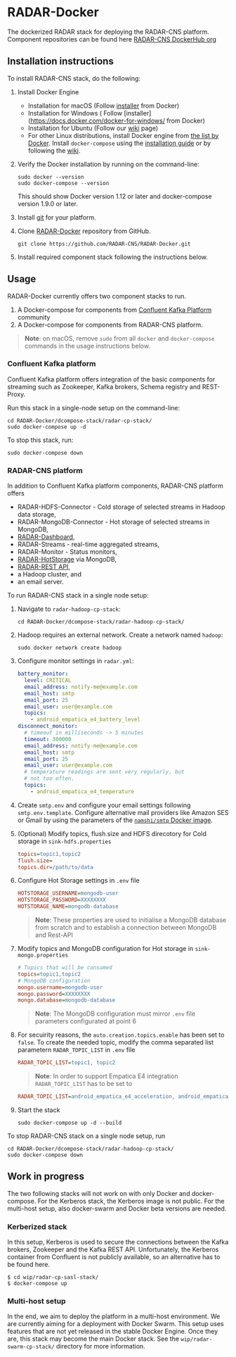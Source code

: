 # RADAR-Docker

The dockerized RADAR stack for deploying the RADAR-CNS platform. Component repositories can be found here [RADAR-CNS DockerHub org](https://hub.docker.com/u/radarcns/dashboard/)

## Installation instructions 
To install RADAR-CNS stack, do the following: 

1. Install Docker Engine
	  * Installation for macOS (Follow [installer](https://docs.docker.com/engine/installation/mac/) from Docker)
	  * Installation for Windows ( Follow [installer](https://docs.docker.com/docker-for-windows/ from Docker)
	  * Installation for Ubuntu (Follow our [wiki](https://github.com/RADAR-CNS/RADAR-Docker/wiki/How-to-set-up-docker-on-ubuntu) page)
	  * For other Linux distributions, install Docker engine from [the list by Docker](https://docs.docker.com/engine/installation/). Install `docker-compose` using the [installation guide](https://docs.docker.com/compose/install/) or by following the [wiki](https://github.com/RADAR-CNS/RADAR-Docker/wiki/How-to-set-up-docker-on-ubuntu#install-docker-compose).
2. Verify the Docker installation by running on the command-line:

	```shell
	sudo docker --version
	sudo docker-compose --version
	```
	This should show Docker version 1.12 or later and docker-compose version 1.9.0 or later.
3. Install [git](https://git-scm.com/book/en/v2/Getting-Started-Installing-Git) for your platform.
4. Clone [RADAR-Docker](https://github.com/RADAR-CNS/RADAR-Docker) repository from GitHub.

    ```shell
    git clone https://github.com/RADAR-CNS/RADAR-Docker.git
    ```
5. Install required component stack following the instructions below.

## Usage

RADAR-Docker currently offers two component stacks to run.

1. A Docker-compose for components from [Confluent Kafka Platform](http://docs.confluent.io/3.1.0/) community 
2. A Docker-compose for components from RADAR-CNS platform.

> **Note**: on macOS, remove `sudo` from all `docker` and `docker-compose` commands in the usage instructions below.

### Confluent Kafka platform
Confluent Kafka platform offers integration of the basic components for streaming such as Zookeeper, Kafka brokers, Schema registry and REST-Proxy. 

Run this stack in a single-node setup on the command-line:

```shell
cd RADAR-Docker/dcompose-stack/radar-cp-stack/
sudo docker-compose up -d
```

To stop this stack, run:

```shell
sudo docker-compose down
```

### RADAR-CNS platform

In addition to Confluent Kafka platform components, RADAR-CNS platform offers

* RADAR-HDFS-Connector - Cold storage of selected streams in Hadoop data storage,
* RADAR-MongoDB-Connector - Hot storage of selected streams in MongoDB,
* [RADAR-Dashboard](https://github.com/RADAR-CNS/RADAR-Dashboard),
* RADAR-Streams - real-time aggregated streams,
* RADAR-Monitor - Status monitors,
* [RADAR-HotStorage](https://github.com/RADAR-CNS/RADAR-HotStorage) via MongoDB, 
* [RADAR-REST API](https://github.com/RADAR-CNS/RADAR-RestApi),
* a Hadoop cluster, and
* an email server.

To run RADAR-CNS stack in a single node setup:

1. Navigate to `radar-hadoop-cp-stack`:

    ```shell
    cd RADAR-Docker/dcompose-stack/radar-hadoop-cp-stack/
    ```
2. Hadoop requires an external network. Create a network named `hadoop`:
 
    ```shell
    sudo docker network create hadoop
    ```
3. Configure monitor settings in `radar.yml`:
 
    ```yaml
    battery_monitor:
      level: CRITICAL
      email_address: notify-me@example.com
      email_host: smtp
      email_port: 25
      email_user: user@example.com
      topics:
        - android_empatica_e4_battery_level
    disconnect_monitor:
      # timeout in milliseconds -> 5 minutes
      timeout: 300000
      email_address: notify-me@example.com
      email_host: smtp
      email_port: 25
      email_user: user@example.com
      # temperature readings are sent very regularly, but
      # not too often.
      topics:
        - android_empatica_e4_temperature
     ```
4. Create `smtp.env` and configure your email settings following `smtp.env.template`. Configure alternative mail providers like Amazon SES or Gmail by using the parameters of the [`namshi/smtp` Docker image](https://hub.docker.com/r/namshi/smtp/).
5. (Optional) Modify topics, flush.size and HDFS direcotory for Cold storage in `sink-hdfs.properties`
 
    ```ini
    topics=topic1,topic2
    flush.size=
    topics.dir=/path/to/data
    ```
6. Configure Hot Storage settings in `.env` file
 
    ```ini
    HOTSTORAGE_USERNAME=mongodb-user
    HOTSTORAGE_PASSWORD=XXXXXXXX
    HOTSTORAGE_NAME=mongodb-database
    ```
    > **Note**: These properties are used to initialise a MongoDB database from scratch and to establish a connection between MongoDB and Rest-API   
7. Modify topics and MongoDB configuration for Hot storage in `sink-mongo.properties`
 
    ```ini
    # Topics that will be consumed
    topics=topic1,topic2
    # MongoDB configuration
    mongo.username=mongodb-user
    mongo.password=XXXXXXXX
    mongo.database=mongodb-database
    ```
    > **Note**: The MongoDB configuration must mirror `.env` file parameters configurated at point 6
8. For secuirity reasons, the `auto.creation.topics.enable` has been set to `false`. To create the needed topic, modify the comma separated list parametern `RADAR_TOPIC_LIST` in `.env` file
 
    ```ini
    RADAR_TOPIC_LIST=topic1, topic2
    ```
    > **Note**: In order to support Empatica E4 integration `RADAR_TOPIC_LIST` has to be set to
    ```ini
    RADAR_TOPIC_LIST=android_empatica_e4_acceleration, android_empatica_e4_acceleration_output, android_empatica_e4_battery_level, android_empatica_e4_battery_level_output, android_empatica_e4_blood_volume_pulse, android_empatica_e4_blood_volume_pulse_output, android_empatica_e4_electrodermal_activity, android_empatica_e4_electrodermal_activity_output, android_empatica_e4_heartrate_output, android_empatica_e4_inter_beat_interval, android_empatica_e4_inter_beat_interval_output, android_empatica_e4_sensor_status, android_empatica_e4_sensor_status_output, android_empatica_e4_temperature, android_empatica_e4_temperature_output
    ```
9. Start the stack
 
    ```shell
    sudo docker-compose up -d --build
    ```

To stop RADAR-CNS stack on a single node setup, run

```shell
cd RADAR-Docker/dcompose-stack/radar-hadoop-cp-stack/
sudo docker-compose down
```

## Work in progress

The two following stacks will not work on with only Docker and docker-compose. For the Kerberos stack, the Kerberos image is not public. For the multi-host setup, also docker-swarm and Docker beta versions are needed.

### Kerberized stack

In this setup, Kerberos is used to secure the connections between the Kafka brokers, Zookeeper and the Kafka REST API. Unfortunately, the Kerberos container from Confluent is not publicly available, so an alternative has to be found here.

```shell
$ cd wip/radar-cp-sasl-stack/
$ docker-compose up
```

### Multi-host setup

In the end, we aim to deploy the platform in a multi-host environment. We are currently aiming for a deployment with Docker Swarm. This setup uses features that are not yet released in the stable Docker Engine. Once they are, this stack may become the main Docker stack. See the `wip/radar-swarm-cp-stack/` directory for more information.
